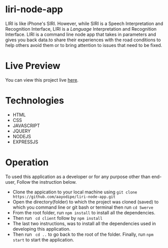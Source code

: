 # liri-node-app

LIRI is like iPhone's SIRI. However, while SIRI is a Speech Interpretation and Recognition Interface, LIRI is a _Language_ Interpretation and Recognition Interface. LIRI is a command line node app that takes in parameters and gives you back data.to share their experiences with the road conditions to help others avoid them or to bring attention to issues that need to be fixed. 

# Live Preview 
  You can view this project live [here](https://github.com/aayodipe/liri-node-app).

# Technologies
* HTML  
* CSS
* JAVASCRIPT
* JQUERY
* NODEJS
* EXPRESSJS


# Operation

To used this application as a developer or for any purpose other than end-user, Follow the instruction below.

* Clone the appication to your local machine using ```git clone https://github.com/aayodipe/liri-node-app.git ```
* Open the directory(folder) to which the project was cloned (saved) to which you command line or git bash or terminal then run ```cd Swerve```
* From the root folder, run ```npm install``` to install all the dependencies.
* Then run  ``` cd client``` follow by ``` npm install ``` 
* The last two instructions, was to install all the dependencies used in developing this application.
* Then run ``` cd ..``` to go back to the root of the folder.
Finally, run ``` npm start ``` to start the application.

